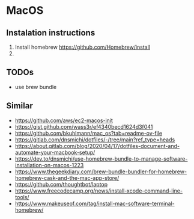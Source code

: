# MacOS

## Instalation instructions

1. Install homebrew <https://github.com/Homebrew/install>
2. 

## TODOs

* use brew bundle

## Similar

* <https://github.com/aws/ec2-macos-init>
* <https://gist.github.com/wass3r/ef4340becd1624d3f041>
* <https://github.com/bkuhlmann/mac_os?tab=readme-ov-file>
* <https://gitlab.com/dnsmichi/dotfiles/-/tree/main?ref_type=heads>
* <https://about.gitlab.com/blog/2020/04/17/dotfiles-document-and-automate-your-macbook-setup/>
* <https://dev.to/dnsmichi/use-homebrew-bundle-to-manage-software-installation-on-macos-1223>
* <https://www.thegeekdiary.com/brew-bundle-bundler-for-homebrew-homebrew-cask-and-the-mac-app-store/>
* <https://github.com/thoughtbot/laptop>
* <https://www.freecodecamp.org/news/install-xcode-command-line-tools/>
* <https://www.makeuseof.com/tag/install-mac-software-terminal-homebrew/>
